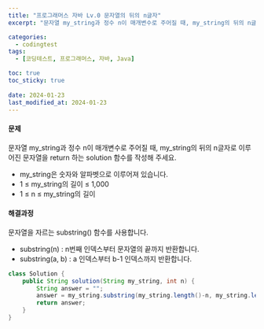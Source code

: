 ```yaml
---
title: "프로그래머스 자바 Lv.0 문자열의 뒤의 n글자"
excerpt: "문자열 my_string과 정수 n이 매개변수로 주어질 때, my_string의 뒤의 n글자로 이루어진 문자열을 return 하는 solution 함수를 작성해 주세요."

categories:
  - codingtest
tags:
  - [코딩테스트, 프로그래머스, 자바, Java]

toc: true
toc_sticky: true
 
date: 2024-01-23
last_modified_at: 2024-01-23
---
```


#### 문제
문자열 my_string과 정수 n이 매개변수로 주어질 때, my_string의 뒤의 n글자로 이루어진 문자열을 return 하는 solution 함수를 작성해 주세요.

- my_string은 숫자와 알파벳으로 이루어져 있습니다.
- 1 ≤ my_string의 길이 ≤ 1,000
- 1 ≤ n ≤ my_string의 길이

#### 해결과정
문자열을 자르는 substring() 함수를 사용합니다.

* substring(n) : n번째 인덱스부터 문자열의 끝까지 반환합니다.
* substring(a, b) : a 인덱스부터 b-1 인덱스까지 반환합니다.

```java
class Solution {
    public String solution(String my_string, int n) {
        String answer = "";
        answer = my_string.substring(my_string.length()-n, my_string.length());
        return answer;
    }
}
```